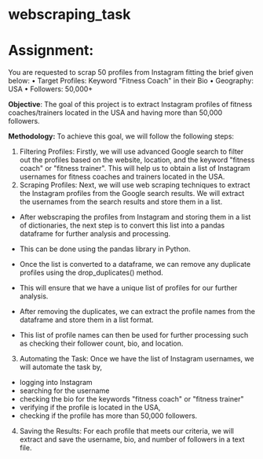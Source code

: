 # webscraping_task


# Assignment:
You are requested to scrap 50 profiles from Instagram fitting the brief given below:
•	Target Profiles: Keyword "Fitness Coach" in their Bio
•	Geography: USA
•	Followers: 50,000+

**Objective**: The goal of this project is to extract Instagram profiles of fitness coaches/trainers located in the USA and having more than 50,000 followers.


**Methodology:** To achieve this goal, we will follow the following steps:
1.	Filtering Profiles: Firstly, we will use advanced Google search to filter out the profiles based on the website, location, and the keyword "fitness coach" or "fitness trainer". This will help us to obtain a list of Instagram usernames for fitness coaches and trainers located in the USA.
2.	Scraping Profiles: Next, we will use web scraping techniques to extract the Instagram profiles from the Google search results. We will extract the usernames from the search results and store them in a list.

- After webscraping the profiles from Instagram and storing them in a list of dictionaries, the next step is to convert this list into a pandas dataframe for further analysis and processing. 

- This can be done using the pandas library in Python.

- Once the list is converted to a dataframe, we can remove any duplicate profiles using the drop_duplicates() method. 

- This will ensure that we have a unique list of profiles for our further analysis.

- After removing the duplicates, we can extract the profile names from the dataframe and store them in a list format. 

- This list of profile names can then be used for further processing such as checking their follower count, bio, and location.

3.	Automating the Task: Once we have the list of Instagram usernames, we will automate the task by,
-	 logging into Instagram
-	searching for the username
-	checking the bio for the keywords "fitness coach" or "fitness trainer"
-	verifying if the profile is located in the USA,
-	checking if the profile has more than 50,000 followers.

4.	Saving the Results: For each profile that meets our criteria, we will extract and save the username, bio, and number of followers in a text file.


